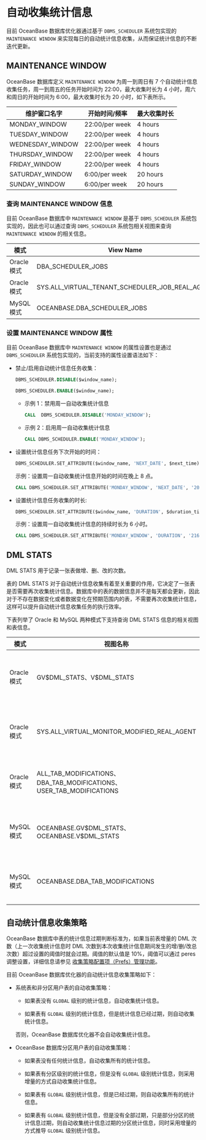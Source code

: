 # 自动收集统计信息

目前 OceanBase 数据库优化器通过基于 `DBMS_SCHEDULER` 系统包实现的 `MAINTENANCE WINDOW` 来实现每日的自动统计信息收集，从而保证统计信息的不断迭代更新。

## MAINTENANCE WINDOW

OceanBase 数据库定义 `MAINTENANCE WINDOW` 为周一到周日有 7 个自动统计信息收集任务，周一到周五的任务开始时间为 22:00，最大收集时长为 4 小时，周六和周日的开始时间为 6:00，最大收集时长为 20 小时，如下表所示。

| 维护窗口名字 | 开始时间/频率 | 最大收集时长 |
| --- | --- | --- |
| MONDAY_WINDOW | 22:00/per week | 4 hours |
| TUESDAY_WINDOW | 22:00/per week | 4 hours |
| WEDNESDAY_WINDOW | 22:00/per week | 4 hours |
| THURSDAY_WINDOW | 22:00/per week | 4 hours |
| FRIDAY_WINDOW | 22:00/per week | 4 hours |
| SATURDAY_WINDOW | 6:00/per week | 20 hours |
| SUNDAY_WINDOW | 6:00/per week | 20 hours |

### 查询 MAINTENANCE WINDOW 信息

目前 OceanBase 数据库中 `MAINTENANCE WINDOW` 是基于 `DBMS_SCHEDULER` 系统包实现的，因此也可以通过查询 `DBMS_SCHEDULER` 系统包相关视图来查询 `MAINTENANCE WINDOW` 的相关信息。

| 模式  | View Name | Description |
| --- | --- | --- |
| Oracle 模式  | DBA_SCHEDULER_JOBS | 查询 Job 信息 |
| Oracle 模式| SYS.ALL_VIRTUAL_TENANT_SCHEDULER_JOB_REAL_AGENT | 查询 Job 信息的代理表 |
| MySQL 模式 | OCEANBASE.DBA_SCHEDULER_JOBS | 查询 Job 信息 |

### 设置 MAINTENANCE WINDOW 属性

目前 OceanBase 数据库中 `MAINTENANCE WINDOW` 的属性设置也是通过 `DBMS_SCHEDULER` 系统包实现的，当前支持的属性设置语法如下：

* 禁止/启用自动统计信息任务收集：

  ```sql
  DBMS_SCHEDULER.DISABLE($window_name);
  
  DBMS_SCHEDULER.ENABLE($window_name);
  ```

  * 示例 1：禁用周一自动收集统计信息

    ```sql
    CALL  DBMS_SCHEDULER.DISABLE('MONDAY_WINDOW');
    ```

  * 示例 2：启用周一自动收集统计信息

    ```sql
    CALL DBMS_SCHEDULER.ENABLE('MONDAY_WINDOW');
    ```

* 设置统计信息任务下次开始的时间：

   ```sql
   DBMS_SCHEDULER.SET_ATTRIBUTE($window_name, 'NEXT_DATE', $next_time);
   ```

  示例：设置周一自动收集统计信息开始的时间在晚上 8 点。

   ```sql
   CALL DBMS_SCHEDULER.SET_ATTRIBUTE('MONDAY_WINDOW', 'NEXT_DATE', '2022-09-12 20:00:00');
   ```

* 设置统计信息任务收集的时长:
  
  ```sql
  DBMS_SCHEDULER.SET_ATTRIBUTE($window_name, 'DURATION', $duration_time);
  ```

  示例：设置周一自动收集统计信息的持续时长为 6 小时。

  ```sql
  CALL DBMS_SCHEDULER.SET_ATTRIBUTE('MONDAY_WINDOW', 'DURATION', '21600s');
  ```

## DML STATS

DML STATS 用于记录一张表做增、删、改的次数。

表的 DML STATS 对于自动统计信息收集有着至关重要的作用，它决定了一张表是否需要再次收集统计信息。数据库中的表的数据信息并不是每天都会更新，因此对于不存在数据变化或者数据变化在预期范围内的表，不需要再次收集统计信息，这样可以提升自动统计信息收集任务的执行效率。

下表列举了 Oracle 和 MySQL 两种模式下支持查询 DML STATS 信息的相关视图和表信息。

| 模式  | 视图名称 | 描述 |
| --- | --- | --- |
| Oracle 模式| GV\$DML_STATS、V\$DML_STATS | 查询虚表中记录的表的 DML STATS  |
| Oracle 模式| SYS.ALL_VIRTUAL_MONITOR_MODIFIED_REAL_AGENT | 查询代理表中记录表的 DML STATS  |
| Oracle 模式| ALL_TAB_MODIFICATIONS、DBA_TAB_MODIFICATIONS、USER_TAB_MODIFICATIONS | 查询表中所有的 DML STATS  |
| MySQL 模式 | OCEANBASE.GV\$DML_STATS、OCEANBASE.V\$DML_STATS | 查询虚表中记录的表的DML STATS  |
| MySQL 模式 | OCEANBASE.DBA_TAB_MODIFICATIONS | 查询表中所有的 DML STATS  |

## 自动统计信息收集策略

OceanBase 数据库中表的统计信息过期判断标准为，如果当前表增量的 DML 次数（上一次收集统计信息时 DML 次数到本次收集统计信息期间发生的增/删/改总次数）超过设置的阈值时就会过期。阈值的默认值是 10%，阈值可以通过 peres 调整设置，详细信息请参见 [收集策略配置项（Prefs）管理功能](../3.statistics-management/7.collection-policy-configuration-items-prefs-management.md)。

目前 OceanBase 数据库优化器的自动统计信息收集策略如下：

* 系统表和非分区用户表的自动收集策略：

  * 如果表没有 `GLOBAL` 级别的统计信息，自动收集统计信息。
  
  * 如果表有 `GLOBAL` 级别的统计信息，但是统计信息已经过期，则自动收集统计信息。

  否则，OceanBase 数据库优化器不会自动收集统计信息。
  
* OceanBase 数据库分区用户表的自动收集策略：

  * 如果表没有任何统计信息，自动收集所有的统计信息。
  
  * 如果表有分区级别的统计信息，但是没有 `GLOBAL` 级别统计信息，则采用增量的方式自动收集统计信息。
  
  * 如果表有 `GLOBAL` 级别统计信息，但是已经过期，则自动收集所有的统计信息。
  
  * 如果表有 `GLOBAL` 级别统计信息，但是没有全部过期，只是部分分区的统计信息过期，则自动收集统计信息过期的分区统计信息，同时采用增量的方式推导 `GLOBAL` 级别统计信息。
